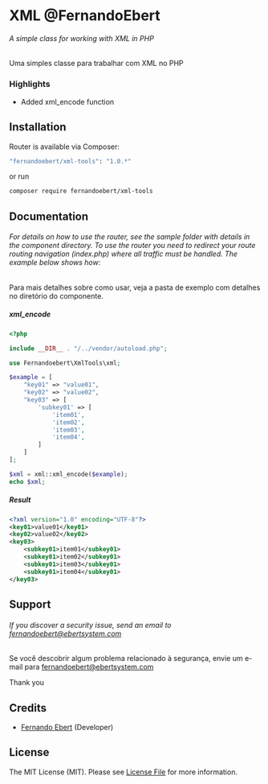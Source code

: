 # XML @FernandoEbert
###### A simple class for working with XML in PHP

Uma simples classe para trabalhar com XML no PHP

### Highlights

- Added xml_encode function

## Installation

Router is available via Composer:

```bash
"fernandoebert/xml-tools": "1.0.*"
```

or run

```bash
composer require fernandoebert/xml-tools
```

## Documentation

###### For details on how to use the router, see the sample folder with details in the component directory. To use the router you need to redirect your route routing navigation (index.php) where all traffic must be handled. The example below shows how:

Para mais detalhes sobre como usar, veja a pasta de exemplo com detalhes no diretório do componente.



##### xml_encode

```php
<?php

include __DIR__ . "/../vendor/autoload.php";

use Fernandoebert\XmlTools\xml;

$example = [
    "key01" => "value01",
    "key02" => "value02",
    "key03" => [
        'subkey01' => [
            'item01',
            'item02',
            'item03',
            'item04',
        ]
    ]
];

$xml = xml::xml_encode($example);
echo $xml;
```

##### Result
```xml
<?xml version="1.0" encoding="UTF-8"?>
<key01>value01</key01>
<key02>value02</key02>
<key03>
	<subkey01>item01</subkey01>
	<subkey01>item02</subkey01>
	<subkey01>item03</subkey01>
	<subkey01>item04</subkey01>
</key03>
```

## Support

###### If you discover a security issue, send an email to fernandoebert@ebertsystem.com

Se você descobrir algum problema relacionado à segurança, envie um e-mail para fernandoebert@ebertsystem.com

Thank you

## Credits

- [Fernando Ebert](https://github.com/fernandoebert) (Developer)

## License

The MIT License (MIT). Please see [License File](https://github.com/FernandoEbert/xml-tools/blob/main/LICENSE) for more information.
